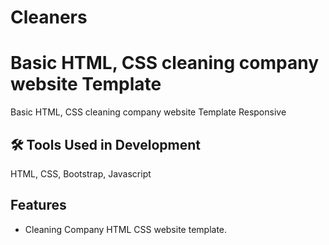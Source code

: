 # Cleaners


# Basic HTML, CSS cleaning company website Template 

Basic HTML, CSS cleaning company website Template Responsive
## 🛠 Tools Used in Development
HTML, CSS, Bootstrap, Javascript


## Features

- Cleaning Company HTML CSS website template.

